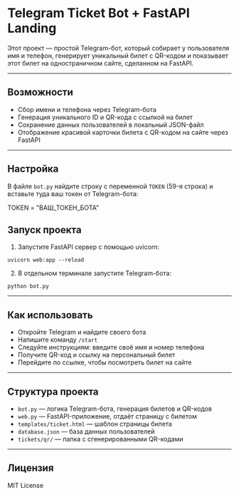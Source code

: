 # Telegram Ticket Bot + FastAPI Landing

Этот проект — простой Telegram-бот, который собирает у пользователя имя и телефон, генерирует уникальный билет с QR-кодом и показывает этот билет на одностраничном сайте, сделанном на FastAPI.

---

## Возможности

- Сбор имени и телефона через Telegram-бота  
- Генерация уникального ID и QR-кода с ссылкой на билет  
- Сохранение данных пользователей в локальный JSON-файл  
- Отображение красивой карточки билета с QR-кодом на сайте через FastAPI  

---

## Настройка

В файле `bot.py` найдите строку с переменной `TOKEN` (59-я строка) и вставьте туда ваш токен от Telegram-бота:

TOKEN = "ВАШ_ТОКЕН_БОТА"



## Запуск проекта

1. Запустите FastAPI сервер с помощью uvicorn:

```
uvicorn web:app --reload
```

2. В отдельном терминале запустите Telegram-бота:

```
python bot.py
```

---

## Как использовать

- Откройте Telegram и найдите своего бота  
- Напишите команду `/start`  
- Следуйте инструкциям: введите своё имя и номер телефона  
- Получите QR-код и ссылку на персональный билет  
- Перейдите по ссылке, чтобы посмотреть билет на сайте  

---

## Структура проекта

- `bot.py` — логика Telegram-бота, генерация билетов и QR-кодов  
- `web.py` — FastAPI-приложение, отдаёт страницу с билетом  
- `templates/ticket.html` — шаблон страницы билета  
- `database.json` — база данных пользователей  
- `tickets/qr/` — папка с сгенерированными QR-кодами  

---

## Лицензия

MIT License


